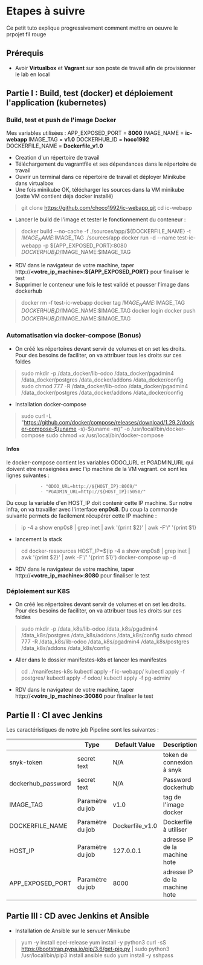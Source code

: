 # Etapes à suivre
Ce petit tuto explique progressivement  comment mettre en oeuvre le prpojet fil rouge

## Prérequis

- Avoir **Virtualbox** et **Vagrant** sur son poste de travail afin de provisionner le lab en local

## Partie I : Build, test (**docker**) et déploiement l'application (**kubernetes**)

### Build, test et push de l'image Docker
Mes variables utilisées : 
APP_EXPOSED_PORT = **8000**
IMAGE_NAME = **ic-webapp**
IMAGE_TAG = **v1.0**
DOCKERHUB_ID = **hoco1992**
DOCKERFILE_NAME = **Dockerfile_v1.0**

- Creation d'un répertoire de travail
- Téléchargement du vagrantfile et ses dépendances dans le répertoire de travail
- Ouvrir un terminal dans ce répertoire de travail et déployer Minikube dans virtualbox
- Une fois minikube OK, télécharger les sources dans la VM minikube (cette VM contient déja docker installé)
> git clone https://github.com/choco1992/ic-webapp.git
> cd ic-webapp
- Lancer le build de l'image et tester le fonctionnement du conteneur :
> docker build --no-cache -f ./sources/app/${DOCKERFILE_NAME} -t $IMAGE_NAME:$IMAGE_TAG ./sources/app
>docker run -d --name test-ic-webapp -p ${APP_EXPOSED_PORT}:8080 ${DOCKERHUB_ID}/$IMAGE_NAME:$IMAGE_TAG
- RDV dans le navigateur de votre machine, taper http://**<votre_ip_machine>**:**${APP_EXPOSED_PORT}** pour finaliser le test
- Supprimer le conteneur une fois le test validé et pousser l'image dans dockerhub
> docker rm -f test-ic-webapp
> docker tag $IMAGE_NAME:$IMAGE_TAG ${DOCKERHUB_ID}/$IMAGE_NAME:$IMAGE_TAG
> docker login
> docker push ${DOCKERHUB_ID}/$IMAGE_NAME:$IMAGE_TAG

### Automatisation via docker-compose **(Bonus)**
- On créé les répertoires devant servir de volumes et on set les droits. Pour des besoins de faciliter, on va attribuer tous les droits sur ces foldes
> sudo mkdir -p /data_docker/lib-odoo /data_docker/pgadmin4 /data_docker/postgres /data_docker/addons /data_docker/config
> sudo chmod 777 -R  /data_docker/lib-odoo /data_docker/pgadmin4 /data_docker/postgres /data_docker/addons /data_docker/config 
- Installation docker-compose
> sudo curl -L "https://github.com/docker/compose/releases/download/1.29.2/docker-compose-$(uname -s)-$(uname -m)" -o /usr/local/bin/docker-compose
> sudo chmod +x /usr/local/bin/docker-compose

#### Infos
le docker-compose contient les variables ODOO_URL et  PGADMIN_URL qui doivent etre renseignées avec l'ip machine de la VM vagrant.
ce sont les lignes suivantes : 
>            - "ODOO_URL=http://${HOST_IP}:8069/"
>            - "PGADMIN_URL=http://${HOST_IP}:5050/"
Du coup la variable d'en HOST_IP doit contenir cette IP machine. Sur notre infra, on va travailler avec l'interface **enp0s8**. Du coup la commande suivante permets de facilement récupérer cette IP machine : 
> ip -4  a show enp0s8 | grep inet | awk '{print $2}' | awk -F'/' '{print $1}

- lancement la stack
> cd docker-ressources
> HOST_IP=$(ip -4  a show enp0s8 | grep inet | awk '{print $2}' | awk -F'/' '{print $1}')   docker-compose up -d
- RDV dans le navigateur de votre machine, taper http://**<votre_ip_machine>**:**8080** pour finaliser le test


### Déploiement sur K8S
- On créé les répertoires devant servir de volumes et on set les droits. Pour des besoins de faciliter, on va attribuer tous les droits sur ces foldes
> sudo mkdir -p /data_k8s/lib-odoo /data_k8s/pgadmin4 /data_k8s/postgres /data_k8s/addons /data_k8s/config
> sudo chmod 777 -R  /data_k8s/lib-odoo /data_k8s/pgadmin4 /data_k8s/postgres /data_k8s/addons /data_k8s/config
- Aller dans le dossier manifestes-k8s et lancer les manifestes
> cd ../manifestes-k8s
> kubectl apply -f ic-webapp/
> kubectl apply -f postgres/
> kubectl apply -f odoo/
> kubectl apply -f pg-admin/
- RDV dans le navigateur de votre machine, taper http://**<votre_ip_machine>**:**30080** pour finaliser le test




## Partie II : CI avec Jenkins
Les caractéristiques de notre job Pipeline sont les suivantes : 

|                   |Type              |Default Value    |Description                   |
|-------------------|------------------|-----------------|------------------------------|
|snyk-token         | secret text      |      N/A        | token de connexion à snyk    |
|dockerhub_password | secret text      |      N/A        | Password dockerhub           |
|IMAGE_TAG          | Paramètre du job |      v1.0       | tag de l'image docker        |
|DOCKERFILE_NAME    | Paramètre du job | Dockerfile_v1.0 | Dockerfile à utiliser        |
|HOST_IP            | Paramètre du job |   127.0.0.1     | adresse IP de la machine hote|
|APP_EXPOSED_PORT   | Paramètre du job |      8000       | adresse IP de la machine hote|
 


## Partie III : CD avec Jenkins et Ansible
- Installation de Ansible sur le servuer Minikube
> yum -y install epel-release
> yum install -y python3
> curl -sS https://bootstrap.pypa.io/pip/3.6/get-pip.py | sudo python3
> /usr/local/bin/pip3 install ansible
> sudo yum install -y sshpass
